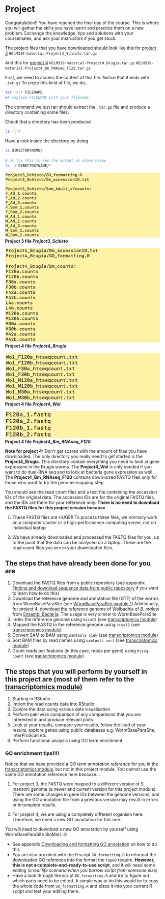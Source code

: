 # Project

Congratulation!! You have reached the final day of the course. This is where you will gather the skills you have learnt and practice them on a new problem. Exchange the knowledge, tips and solutions with your coursemates, and ask your instructors if you get stuck.  

The project files that you have downloaded should look like this for [project 3](https://wgcadvancedcourses.github.io/Helminths_2021/manuals/module_4_project_intro/module_4_project_introduction.html#proj3)
`HELM319-material-Project3_Schisto.tar.gz`

And this for [project 4](https://wgcadvancedcourses.github.io/Helminths_2021/manuals/module_4_project_intro/module_4_project_introduction.html#proj4)
`HELM319-material-Project4_Brugia.tar.gz`
`HELM319-material-Project4_Bm_RNAseq_F120.tar.gz`

First, we need to access the content of this file. Notice that it ends with `.tar.gz`
To unzip this kind of file, we do...

```bash
tar -xvf FILENAME
## replace FILENAME with your filename
```

The command we just ran should extract the `.tar.gz` file and produce a directory containing some files.

Check that a directory has been produced
```bash
ls -lrt
```

Have a look inside the directory by doing
```bash
ls DIRECTORYNAME/

# or try this to see the output as shown below
ls -1 DIRECTORYNAME/*
```

![](./figures/proj3files.PNG)
**Project 3 file _Project3_Schisto_**

![](./figures/proj4files.PNG)
**Project 4 file _Project4_Brugia_**

![](./figures/proj4files2.PNG)
**Project 4 file _Project4_Wol_**

![](./figures/proj4files3.PNG)
**Project 4 file _Project4_Bm_RNAseq_F120_**

**Note for project 4:** Don't get scared with the amount of files you have downloaded. The only directory you really need to get started is the **Project4_Brugia**. This directory contain everything you need to look at gene expression in the Brugia worms. The **Project4_Wol** is only needed if you want to do dual-RNA seq and to look at bacteria gene expression as well. The **Project4_Bm_RNAseq_F120** contains down-sized FASTQ files only for those who want to try the genome mapping step. 

You should see the read count files and a text file containing the accession IDs of the original data.
The accession IDs are for the original FASTQ files, and the IDs are there for your reference only. **There is no need to download the FASTQ files for this project session because**

1)	These FASTQ files are HUGE!! To process these files, we normally work on a computer cluster or a high-performance computing server, not on individual laptop

2)	We have already downloaded and processed the FASTQ files for you, up to the point that the data can be analysed on a laptop. These are the read count files you see in your downloaded files. 

## The steps that have already been done for you are
1)	Download the FASTQ files from a public repository (see appendix [Finding and download sequence data from public repository](https://wgcadvancedcourses.github.io/Helminths_2021/manuals/Sequence_data_on_public_repo.html) if you want to learn how to do this)
2)	Download the reference genome and annotation file (GTF) of the worms from WormBaseParaSite (see [WormBaseParaSite module 1](https://wgcadvancedcourses.github.io/Helminths_2021/manuals/module_1_WBP1/module_1_WBP1.html#wbps_genomes))
    Additionally, for project 4, download the reference genome of Wolbachia of _B. malayi_ from [Ensembl Bacteria](http://bacteria.ensembl.org/index.html). The usage is very similar to WormBaseParaSite
3)	Index the reference genome using `hisat2` (see [transcriptomics module](https://wgcadvancedcourses.github.io/Helminths_2021/manuals/module_7_transcriptomics/module_7_transcriptomics.html))
4)	Mapped the FASTQ to the reference genome using `hisat2` (see [transcriptomics module](https://wgcadvancedcourses.github.io/Helminths_2021/manuals/module_7_transcriptomics/module_7_transcriptomics.html))
5)	Convert SAM to BAM using `samtools view` (see [transcriptomics module](https://wgcadvancedcourses.github.io/Helminths_2021/manuals/module_7_transcriptomics/module_7_transcriptomics.html))
6)	Sort BAM files by read names using `samtools sort` (see [transcriptomics module](https://wgcadvancedcourses.github.io/Helminths_2021/manuals/module_7_transcriptomics/module_7_transcriptomics.html))
7)	Count reads per features (in this case, reads per gene) using `htseq-count` (see [transcriptomics module](https://wgcadvancedcourses.github.io/Helminths_2021/manuals/module_7_transcriptomics/module_7_transcriptomics.html))

## The steps that you will perform by yourself in this project are (most of them refer to the [transcriptomics module](https://wgcadvancedcourses.github.io/Helminths_2021/manuals/module_7_transcriptomics/module_7_transcriptomics.html))
1)	Starting in RStudio
2)	Import the read counts data into RStudio
3)	Explore the data using various data visualisation
4)	Perform pair-wise comparison of any comparisons that you are interested in and produce relevant plots
5)	Look at your results, compare your results, follow the lead of your results, explore genes using public databases e.g. WormBaseParaSite, InterProScan etc. 
6)	Perform functional analysis using GO term enrichment

### GO enrichment tips!!!! 
Notice that we have provided a _GO term annotation reference_ for you in the [transcriptomics module](https://wgcadvancedcourses.github.io/Helminths_2021/manuals/module_7_transcriptomics/module_7_transcriptomics.html), but not in this project module. You cannot use the same GO annotation reference here because...

1) For project 3, the FASTQ were mapped to a different version of S. mansoni genome (a newer and current version for this project module). There are some changes in gene IDs between the genome versions, and using the GO annotation file from a previous version may result in errors or incomplete results.

2) For project 4, we are using a completely different organism here. Therefore, we need a new GO annotation for this one. 

You will need to download a new GO annotation by yourself using WormBaseParaSite BioMart. 🤓

- See appendix [Downloading and formatting GO annotation](https://wgcadvancedcourses.github.io/Helminths_2021/manuals/GO_ref_download_and_formatting.html) on how to do this
- You are also provided with the R script `GO_formatting.R` to reformat the downloaded GO reference into the format the `topGO` require. **However, this is not a complete-and-ready-to-use script**, and it will need some editing _(a real life scenario when you borrow script from someone else)_ 
- Have a look through the script `GO_formatting.R` and try to figure out which parts need to be edited. A simple way to do this would be to copy the whole code from `GO_formatting.R` and place it into your current R script and test your editing there. 



